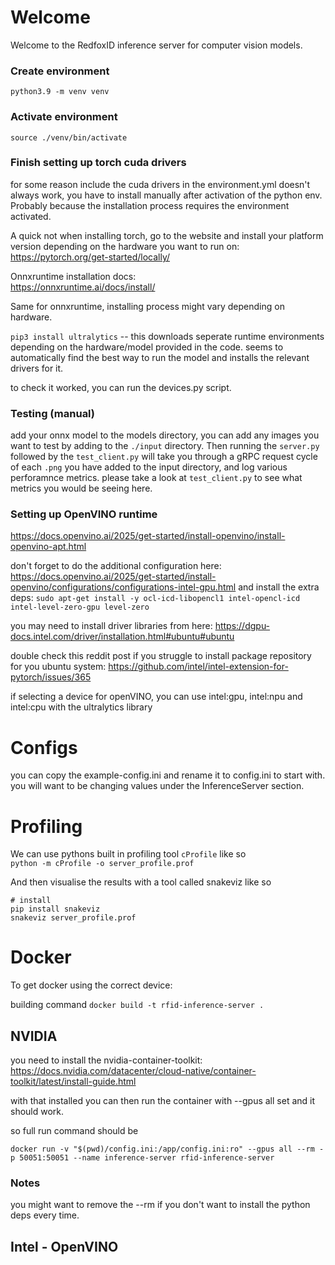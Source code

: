 # Welcome
Welcome to the RedfoxID inference server for computer vision models.

### Create environment
`python3.9 -m venv venv`

### Activate environment
`source ./venv/bin/activate`

### Finish setting up torch cuda drivers
for some reason include the cuda drivers in the environment.yml doesn't always work, you have to install manually after activation of the python env. Probably because the installation process requires the environment activated.

A quick not when installing torch, go to the website and install your platform version depending on the hardware you want to run on:  
https://pytorch.org/get-started/locally/

Onnxruntime installation docs:  
https://onnxruntime.ai/docs/install/

Same for onnxruntime, installing process might vary depending on hardware.

`pip3 install ultralytics` -- this downloads seperate runtime environments depending on the hardware/model provided in the code. seems to 
automatically find the best way to run the model and installs the relevant drivers for it.

to check it worked, you can run the devices.py script.

### Testing (manual)
add your onnx model to the models directory, you can add any images you want to test by adding to the `./input` directory. Then running the `server.py` followed by the `test_client.py` will take you through a gRPC request cycle of each `.png` you have added to the input directory, and log various perforamnce metrics. please take a look at `test_client.py` to see what metrics you would be seeing here. 


### Setting up OpenVINO runtime
https://docs.openvino.ai/2025/get-started/install-openvino/install-openvino-apt.html

don't forget to do the additional configuration here: https://docs.openvino.ai/2025/get-started/install-openvino/configurations/configurations-intel-gpu.html
and install the extra deps:
`sudo apt-get install -y ocl-icd-libopencl1 intel-opencl-icd intel-level-zero-gpu level-zero`

you may need to install driver libraries from here: https://dgpu-docs.intel.com/driver/installation.html#ubuntu#ubuntu

double check this reddit post if you struggle to install package repository for you ubuntu system: https://github.com/intel/intel-extension-for-pytorch/issues/365

if selecting a device for openVINO, you can use intel:gpu, intel:npu and intel:cpu with the ultralytics library

# Configs

you can copy the example-config.ini and rename it to config.ini to start with. you will want to be changing values 
under the InferenceServer section.


# Profiling
We can use pythons built in profiling tool `cProfile` like so  
`python -m cProfile -o server_profile.prof`  

And then visualise the results with a tool called snakeviz like so  
```
# install 
pip install snakeviz
snakeviz server_profile.prof
```

# Docker
To get docker using the correct device:

building command
`docker build -t rfid-inference-server .`

## NVIDIA
you need to install the nvidia-container-toolkit: https://docs.nvidia.com/datacenter/cloud-native/container-toolkit/latest/install-guide.html

with that installed you can then run the container with --gpus all set and it should work.

so full run command should be 

`docker run -v "$(pwd)/config.ini:/app/config.ini:ro" --gpus all --rm -p 50051:50051 --name inference-server rfid-inference-server`

### Notes
you might want to remove the --rm if you don't want to install the python deps every time.


## Intel - OpenVINO

